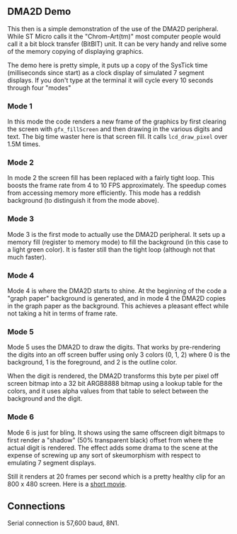 DMA2D Demo
----------

This then is a simple demonstration of the use of the DMA2D
peripheral. While ST Micro calls it the "Chrom-Art(tm)" 
most computer people would call it a bit block transfer
(BitBlT) unit. It can be very handy and relive some
of the memory copying of displaying graphics.

The demo here is pretty simple, it puts up a copy of
the SysTick time (milliseconds since start) as a clock
display of simulated 7 segment displays. If you don't
type at the terminal it will cycle every 10 seconds
through four "modes"

### Mode 1

In this mode the code renders a new frame of the graphics
by first clearing the screen with `gfx_fillScreen` and
then drawing in the various digits and text. The big
time waster here is that screen fill. It calls `lcd_draw_pixel`
over 1.5M times.

### Mode 2

In mode 2 the screen fill has been replaced with a fairly tight
loop. This boosts the frame rate from 4 to 10 FPS approximately.
The speedup comes from accessing memory more efficiently. This
mode has a reddish background (to distinguish it from the mode
above).

### Mode 3

Mode 3 is the first mode to actually use the DMA2D peripheral.
It sets up a memory fill (register to memory mode) to fill the
background (in this case to a light green color). It is faster
still than the tight loop (although not that much faster).

### Mode 4

Mode 4 is where the DMA2D starts to shine. At the beginning of
the code a "graph paper" background is generated, and in mode
4 the DMA2D copies in the graph paper as the background. This
achieves a pleasant effect while not taking a hit in terms
of frame rate.

### Mode 5

Mode 5 uses the DMA2D to draw the digits. That works by pre-rendering
the digits into an off screen buffer using only 3 colors (0, 1, 2) where
0 is the background, 1 is the foreground, and 2 is the outline color.

When the digit is rendered, the DMA2D transforms this byte per pixel
off screen bitmap into a 32 bit ARGB8888 bitmap using a lookup table
for the colors, and it uses alpha values from that table to select
between the background and the digit.

### Mode 6

Mode 6 is just for bling. It shows using the same offscreen digit
bitmaps to first render a "shadow" (50% transparent black) offset
from where the actual digit is rendered. The effect adds some
drama to the scene at the expense of screwing up any sort of
skeumorphism with respect to emulating 7 segment displays.

Still it renders at 20 frames per second which is a pretty healthy
clip for an 800 x 480 screen. Here is a [short movie][movie].

[movie]: https://goo.gl/photos/r4pA9Z9jawZY6io96

## Connections

Serial connection is 57,600 baud, 8N1. 

